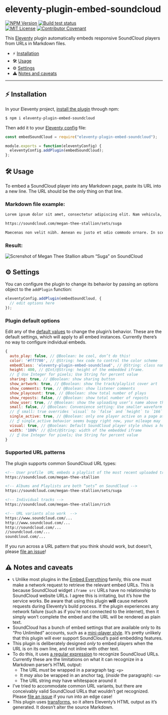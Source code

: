 # eleventy-plugin-embed-soundcloud

[![NPM Version](https://img.shields.io/npm/v/eleventy-plugin-embed-soundcloud?style=for-the-badge)](https://www.npmjs.com/package/eleventy-plugin-embed-soundcloud)
[![Build test status](https://img.shields.io/github/actions/workflow/status/gfscott/eleventy-plugin-embed-soundcloud/test-and-codecov.yml?branch=main&style=for-the-badge)](https://github.com/gfscott/eleventy-plugin-embed-soundcloud/actions?query=workflow%3A%22Node.js+CI+and+Codecov%22)\
[![MIT License](https://img.shields.io/github/license/gfscott/eleventy-plugin-embed-soundcloud?style=for-the-badge)](https://github.com/gfscott/eleventy-plugin-embed-soundcloud/blob/master/LICENSE)
[![Contributor Covenant](https://img.shields.io/badge/Contributor%20Covenant-v2.0-ff69b4.svg?style=for-the-badge)](CODE_OF_CONDUCT.md)

This [Eleventy](https://www.11ty.dev/) plugin automatically embeds responsive SoundCloud players from URLs in Markdown files.

- ⚡️ [Installation](#install-in-eleventy)
- 🛠 [Usage](#usage)
- ⚙️ [Settings](#settings)
- ⚠️ [Notes and caveats](#notes-and-caveats)

---

## ⚡️ Installation

In your Eleventy project, [install the plugin](https://www.11ty.dev/docs/plugins/#adding-a-plugin) through npm:

```sh
$ npm i eleventy-plugin-embed-soundcloud
```

Then add it to your [Eleventy config](https://www.11ty.dev/docs/config/) file:

```javascript
const embedSoundCloud = require("eleventy-plugin-embed-soundcloud");

module.exports = function(eleventyConfig) {
  eleventyConfig.addPlugin(embedSoundCloud);
};
```

## 🛠 Usage

To embed a SoundCloud player into any Markdown page, paste its URL into a new line. The URL should be the only thing on that line.

### Markdown file example:

```markdown
Lorem ipsum dolor sit amet, consectetur adipiscing elit. Nam vehicula, elit vel condimentum porta, purus.

https://soundcloud.com/megan-thee-stallion/sets/suga

Maecenas non velit nibh. Aenean eu justo et odio commodo ornare. In scelerisque sapien at.
```

### Result:

![Screnshot of Megan Thee Stallion album “Suga” on SoundCloud](https://user-images.githubusercontent.com/547470/79051218-ff189e80-7bfc-11ea-9cf2-4fc802d8a2f2.png)


## ⚙️ Settings

You can configure the plugin to change its behavior by passing an options object to the `addPlugin` function:

```javascript
eleventyConfig.addPlugin(embedSoundCloud, {
  // edit options here
});
```

### Plugin default options

Edit any of the [default values](lib/pluginDefaults.js) to change the plugin’s behavior. These are the default settings, which will apply to all embed instances. Currently there’s no way to configure individual embeds.

```javascript
{
  auto_play: false, // @Boolean: be cool, don’t do this!
  color: '#ff7700', // @String: hex code to control the color scheme
  embedClass: 'eleventy-plugin-embed-soundcloud', // @String: class name of wrapper div
  height: 400, // @Int/@String: height of the embedded iframe.
  // ☝️ Use Integer for pixels; Use String for percent value
  sharing: true, // @Boolean: show sharing button
  show_artwork: true, // @Boolean: show the track/playlist cover art
  show_comments: true, // @Boolean: show listener comments
  show_playcount: true, // @Boolean: show total number of plays
  show_reposts: false, // @Boolean: show total number of reposts
  show_user: true, // @Boolean: show the uploading user’s name above the track/set name
  small: false, // @Boolean: Convenience setting: Use smaller waveform embed style
  // ☝️ small: true overrides `visual` to `false` and `height` to `166`.
  single_active: true, // @Boolean: only one player active on a page at a time. 
  // ☝️ single_active behavior seems buggy right now, your mileage may vary
  visual: true, // @Boolean: Default SoundCloud player style shows a huge cover image.
  width: '100%' // @Int/@String: width of the embedded iframe
  // ☝️ Use Integer for pixels; Use String for percent value
}
```

### Supported URL patterns

The plugin supports common SoundCloud URL types:

```markdown
<!-- User profile  URL embeds a playlist of the most recent uploaded tracks -->
https://soundcloud.com/megan-thee-stallion

<!-- Albums and Playlists are both “sets” on SoundCloud -->
https://soundcloud.com/megan-thee-stallion/sets/suga

<!-- Individual tracks -->
https://soundcloud.com/megan-thee-stallion/rich

<!-- URL variants also work  -->
https://www.soundcloud.com/...
http://www.soundcloud.com/...
http://soundcloud.com/...
//soundcloud.com/...
soundcloud.com/...
```

If you run across a URL pattern that you think should work, but doesn’t, please [file an issue](https://github.com/gfscott/eleventy-plugin-embed-soundcloud/issues/new)!

## ⚠️ Notes and caveats

- 📞 Unlike most plugins in the [Embed Everything](https://www.npmjs.com/package/eleventy-plugin-embed-everything) family, this one must make a network request to retrieve the relevant embed URLs. This is because SoundCloud widget `iframe src` URLs have no relationship to SoundCloud website URLs. I agree this is irritating, but it’s how the service works. Be aware that using this plugin **will** cause network requests during Eleventy’s build process. If the plugin experiences any network failure (such as if you're not connected to the internet), then it simply won’t complete the embed and the URL will be rendered as plain text.
- SoundCloud has a bunch of embed settings that are available only to its “Pro Unlimited” accounts, such as a [mini-player style](https://help.soundcloud.com/hc/en-us/articles/115003449027-The-Mini-embedded-player). It’s pretty unlikely that this plugin will ever support SoundCloud’s paid embedding features.
- This plugin is deliberately designed _only_ to embed players when the URL is on its own line, and not inline with other text.
- To do this, it uses [a regular expression](lib/spotPattern.js) to recognize SoundCloud URLs. Currently these are the limitations on what it can recognize in a Markdown parser’s HTML output:
  - The URL *must* be wrapped in a paragraph tag: `<p>`
  - It *may* also be wrapped in an anchor tag, (*inside* the paragraph): `<a>`
  - The URL string *may* have whitespace around it
- I’ve tried to accommodate common URL variants, but there are conceivably valid SoundCloud URLs that wouldn’t get recognized. Please [file an issue](https://github.com/gfscott/eleventy-plugin-embed-soundcloud/issues/new) if you run into an edge case!
- This plugin uses [transforms](https://www.11ty.dev/docs/config/#transforms), so it alters Eleventy’s HTML output as it’s generated. It doesn’t alter the source Markdown.
